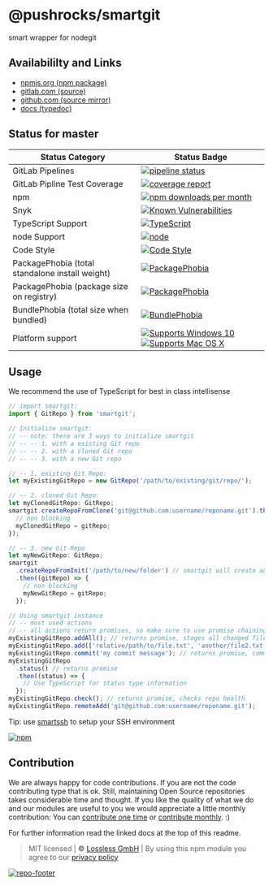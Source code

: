 # @pushrocks/smartgit
smart wrapper for nodegit

## Availabililty and Links
* [npmjs.org (npm package)](https://www.npmjs.com/package/@pushrocks/smartgit)
* [gitlab.com (source)](https://gitlab.com/pushrocks/smartgit)
* [github.com (source mirror)](https://github.com/pushrocks/smartgit)
* [docs (typedoc)](https://pushrocks.gitlab.io/smartgit/)

## Status for master

Status Category | Status Badge
-- | --
GitLab Pipelines | [![pipeline status](https://gitlab.com/pushrocks/smartgit/badges/master/pipeline.svg)](https://lossless.cloud)
GitLab Pipline Test Coverage | [![coverage report](https://gitlab.com/pushrocks/smartgit/badges/master/coverage.svg)](https://lossless.cloud)
npm | [![npm downloads per month](https://badgen.net/npm/dy/@pushrocks/smartgit)](https://lossless.cloud)
Snyk | [![Known Vulnerabilities](https://badgen.net/snyk/pushrocks/smartgit)](https://lossless.cloud)
TypeScript Support | [![TypeScript](https://badgen.net/badge/TypeScript/>=%203.x/blue?icon=typescript)](https://lossless.cloud)
node Support | [![node](https://img.shields.io/badge/node->=%2010.x.x-blue.svg)](https://nodejs.org/dist/latest-v10.x/docs/api/)
Code Style | [![Code Style](https://badgen.net/badge/style/prettier/purple)](https://lossless.cloud)
PackagePhobia (total standalone install weight) | [![PackagePhobia](https://badgen.net/packagephobia/install/@pushrocks/smartgit)](https://lossless.cloud)
PackagePhobia (package size on registry) | [![PackagePhobia](https://badgen.net/packagephobia/publish/@pushrocks/smartgit)](https://lossless.cloud)
BundlePhobia (total size when bundled) | [![BundlePhobia](https://badgen.net/bundlephobia/minzip/@pushrocks/smartgit)](https://lossless.cloud)
Platform support | [![Supports Windows 10](https://badgen.net/badge/supports%20Windows%2010/yes/green?icon=windows)](https://lossless.cloud) [![Supports Mac OS X](https://badgen.net/badge/supports%20Mac%20OS%20X/yes/green?icon=apple)](https://lossless.cloud)

## Usage

We recommend the use of TypeScript for best in class intellisense

```javascript
// import smartgit:
import { GitRepo } from 'smartgit';

// Initialize smartgit:
// -- note: there are 3 ways to initialize smartgit
// -- -- 1. with a existing Git repo
// -- -- 2. with a cloned Git repo
// -- -- 3. with a new Git repo

// -- 1. existing Git Repo:
let myExistingGitRepo = new GitRepo('/path/to/existing/git/repo/');

// -- 2. cloned Git Repo:
let myClonedGitRepo: GitRepo;
smartgit.createRepoFromClone('git@github.com:username/reponame.git').then((gitRepo) => {
  // non blocking
  myClonedGitRepo = gitRepo;
});

// -- 3. new Git Repo
let myNewGitRepo: GitRepo;
smartgit
  .createRepoFromInit('/path/to/new/folder') // smartgit will create any new folder, be careful
  .then((gitRepo) => {
    // non blocking
    myNewGitRepo = gitRepo;
  });

// Using smartgit instance
// -- most used actions
// -- all actions return promises, so make sure to use promise chaining for any dependent tasks
myExistingGitRepo.addAll(); // returns promise, stages all changed files
myExistingGitRepo.add(['relative/path/to/file.txt', 'another/file2.txt']); // returns promise, stages specific files
myExistingGitRepo.commit('my commit message'); // returns promise, commits staged files
myExistingGitRepo
  .status() // returns promise
  .then((status) => {
    // Use TypeScript for status type information
  });
myExistingGitRepo.check(); // returns promise, checks repo health
myExistingGitRepo.remoteAdd('git@github.com:username/reponame.git');
```

Tip: use [smartssh](https://npmjs.com/smartssh) to setup your SSH environment

[![npm](https://push.rocks/assets/repo-header.svg)](https://push.rocks)


## Contribution

We are always happy for code contributions. If you are not the code contributing type that is ok. Still, maintaining Open Source repositories takes considerable time and thought. If you like the quality of what we do and our modules are useful to you we would appreciate a little monthly contribution: You can [contribute one time](https://lossless.link/contribute-onetime) or [contribute monthly](https://lossless.link/contribute). :)

For further information read the linked docs at the top of this readme.

> MIT licensed | **&copy;** [Lossless GmbH](https://lossless.gmbh)
| By using this npm module you agree to our [privacy policy](https://lossless.gmbH/privacy)

[![repo-footer](https://lossless.gitlab.io/publicrelations/repofooter.svg)](https://maintainedby.lossless.com)
